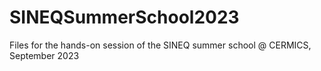 # SINEQSummerSchool2023
Files for the hands-on session of the SINEQ summer school @ CERMICS, September 2023
